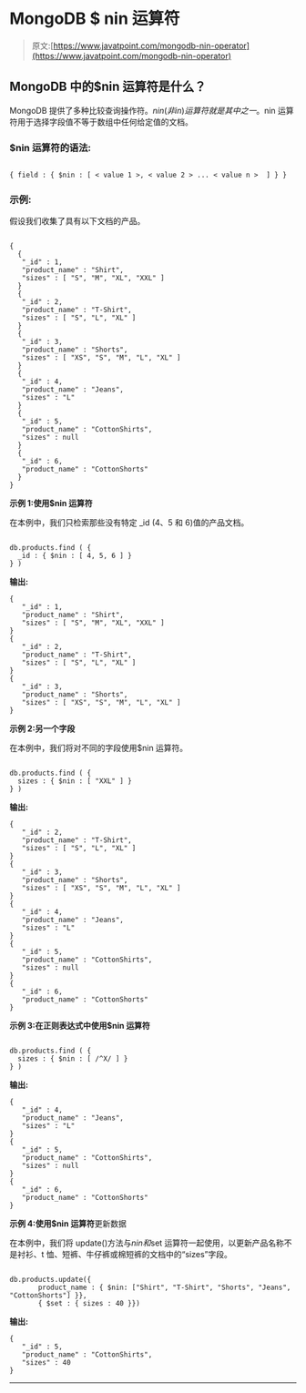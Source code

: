 # MongoDB $ nin 运算符

> 原文:[https://www.javatpoint.com/mongodb-nin-operator](https://www.javatpoint.com/mongodb-nin-operator)

## MongoDB 中的$nin 运算符是什么？

MongoDB 提供了多种比较查询操作符。$nin(非 in)运算符就是其中之一。$nin 运算符用于选择字段值不等于数组中任何给定值的文档。

### $nin 运算符的语法:

```

{ field : { $nin : [ < value 1 >, < value 2 > ... < value n >  ] } }

```

### 示例:

假设我们收集了具有以下文档的产品。

```

{
  { 
   "_id" : 1, 
   "product_name" : "Shirt", 
   "sizes" : [ "S", "M", "XL", "XXL" ] 
  }
  {  
   "_id" : 2, 
   "product_name" : "T-Shirt", 
   "sizes" : [ "S", "L", "XL" ] 
  }
  { 
   "_id" : 3, 
   "product_name" : "Shorts", 
   "sizes" : [ "XS", "S", "M", "L", "XL" ] 
  }
  { 
   "_id" : 4, 
   "product_name" : "Jeans", 
   "sizes" : "L" 
  }
  { 
   "_id" : 5, 
   "product_name" : "CottonShirts", 
   "sizes" : null 
  }
  { 
   "_id" : 6, 
   "product_name" : "CottonShorts" 
  }
}

```

**示例 1:使用$nin 运算符**

在本例中，我们只检索那些没有特定 _id (4、5 和 6)值的产品文档。

```

db.products.find ( { 
  _id : { $nin : [ 4, 5, 6 ] } 
} )

```

**输出:**

```
{ 
   "_id" : 1, 
   "product_name" : "Shirt", 
   "sizes" : [ "S", "M", "XL", "XXL" ] 
}
{  
   "_id" : 2, 
   "product_name" : "T-Shirt", 
   "sizes" : [ "S", "L", "XL" ] 
}
{ 
   "_id" : 3, 
   "product_name" : "Shorts", 
   "sizes" : [ "XS", "S", "M", "L", "XL" ] 
}

```

**示例 2:另一个字段**

在本例中，我们将对不同的字段使用$nin 运算符。

```

db.products.find ( { 
  sizes : { $nin : [ "XXL" ] } 
} )

```

**输出:**

```
{  
   "_id" : 2, 
   "product_name" : "T-Shirt", 
   "sizes" : [ "S", "L", "XL" ] 
}
{ 
   "_id" : 3, 
   "product_name" : "Shorts", 
   "sizes" : [ "XS", "S", "M", "L", "XL" ] 
}
{ 
   "_id" : 4, 
   "product_name" : "Jeans", 
   "sizes" : "L" 
}
{ 
   "_id" : 5, 
   "product_name" : "CottonShirts", 
   "sizes" : null 
}
{ 
   "_id" : 6, 
   "product_name" : "CottonShorts" 
}

```

**示例 3:在正则表达式中使用$nin 运算符**

```

db.products.find ( { 
  sizes : { $nin : [ /^X/ ] } 
} )

```

**输出:**

```
{ 
   "_id" : 4, 
   "product_name" : "Jeans", 
   "sizes" : "L" 
}
{ 
   "_id" : 5, 
   "product_name" : "CottonShirts", 
   "sizes" : null 
}
{ 
   "_id" : 6, 
   "product_name" : "CottonShorts" 
}

```

**示例 4:使用$nin 运算符**更新数据

在本例中，我们将 update()方法与$nin 和$set 运算符一起使用，以更新产品名称不是衬衫、t 恤、短裤、牛仔裤或棉短裤的文档中的“sizes”字段。

```

db.products.update({ 
       product_name : { $nin: ["Shirt", "T-Shirt", "Shorts", "Jeans", "CottonShorts"] }},
       { $set : { sizes : 40 }})

```

**输出:**

```
{ 
   "_id" : 5, 
   "product_name" : "CottonShirts", 
   "sizes" : 40 
}

```

* * *